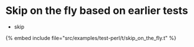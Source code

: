 # Skip on the fly based on earlier tests

* skip

{% embed include file="src/examples/test-perl/t/skip_on_the_fly.t" %}




